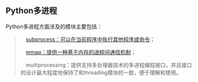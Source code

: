 ## Python多进程



Python多进程方面涉及的模块主要包括：

>　[subprocess：可以在当前程序中执行其他程序或命令](http://www.cnblogs.com/Security-Darren/p/4733368.html)；
>
>　[mmap：提供一种基于内存的进程间通信机制](http://www.cnblogs.com/Security-Darren/p/4733387.html)；
>
>　multiprocessing：提供支持多处理器技术的多进程编程接口，并且接口的设计最大程度地保持了和threading模块的一致，便于理解和使用。
